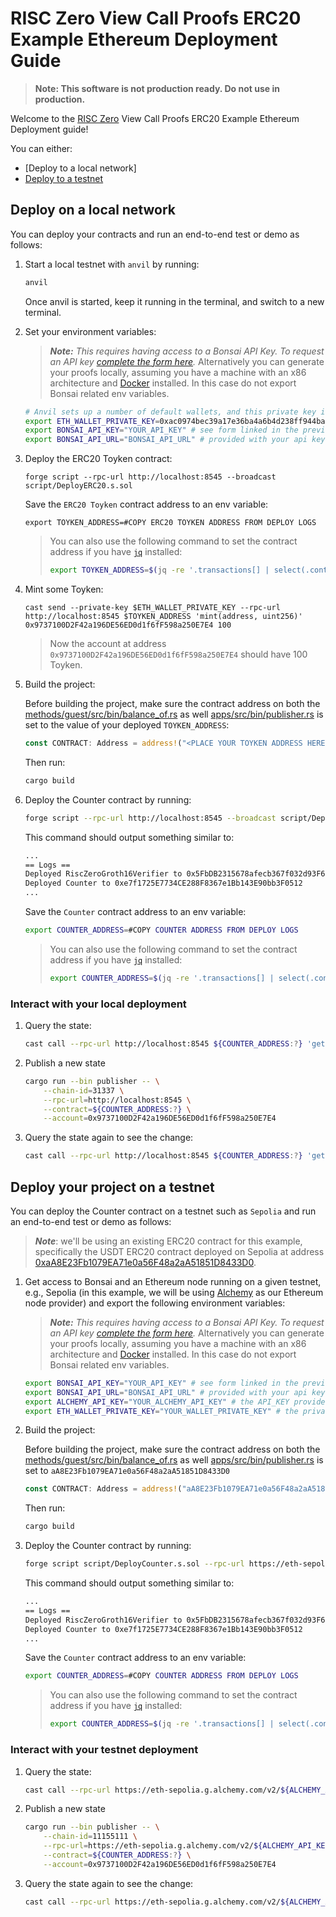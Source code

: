 # RISC Zero View Call Proofs ERC20 Example Ethereum Deployment Guide

> **Note: This software is not production ready. Do not use in production.**

Welcome to the [RISC Zero] View Call Proofs ERC20 Example Ethereum Deployment guide!

You can either:

- [Deploy to a local network]
- [Deploy to a testnet]

## Deploy on a local network

You can deploy your contracts and run an end-to-end test or demo as follows:

1. Start a local testnet with `anvil` by running:

    ```bash
    anvil
    ```

   Once anvil is started, keep it running in the terminal, and switch to a new terminal.

2. Set your environment variables:
    > ***Note:*** *This requires having access to a Bonsai API Key. To request an API key [complete the form here](https://bonsai.xyz/apply).*
    > Alternatively you can generate your proofs locally, assuming you have a machine with an x86 architecture and [Docker] installed. In this case do not export Bonsai related env variables.

    ```bash
    # Anvil sets up a number of default wallets, and this private key is one of them.
    export ETH_WALLET_PRIVATE_KEY=0xac0974bec39a17e36ba4a6b4d238ff944bacb478cbed5efcae784d7bf4f2ff80
    export BONSAI_API_KEY="YOUR_API_KEY" # see form linked in the previous section
    export BONSAI_API_URL="BONSAI_API_URL" # provided with your api key
    ```

4. Deploy the ERC20 Toyken contract:
    ```
    forge script --rpc-url http://localhost:8545 --broadcast script/DeployERC20.s.sol
    ```
    Save the `ERC20 Toyken` contract address to an env variable:
    ```
    export TOYKEN_ADDRESS=#COPY ERC20 TOYKEN ADDRESS FROM DEPLOY LOGS
    ```

    > You can also use the following command to set the contract address if you have [`jq`][jq] installed:
    >
    > ```bash
    > export TOYKEN_ADDRESS=$(jq -re '.transactions[] | select(.contractName == "ERC20") | .contractAddress' ./broadcast/DeployERC20.s.sol/31337/run-latest.json)
    > ```

5. Mint some Toyken:
    ```
    cast send --private-key $ETH_WALLET_PRIVATE_KEY --rpc-url http://localhost:8545 $TOYKEN_ADDRESS 'mint(address, uint256)' 0x9737100D2F42a196DE56ED0d1f6fF598a250E7E4 100
    ```
    > Now the account at address `0x9737100D2F42a196DE56ED0d1f6fF598a250E7E4` should have 100 Toyken.

3. Build the project:
    
    Before building the project, make sure the contract address on both the [methods/guest/src/bin/balance_of.rs] as well [apps/src/bin/publisher.rs] is set to the value of your deployed `TOYKEN_ADDRESS`:

    ```rust
    const CONTRACT: Address = address!("<PLACE YOUR TOYKEN ADDRESS HERE>");
    ```
    
    Then run:

    ```bash
    cargo build
    ```

4. Deploy the Counter contract by running:

    ```bash
    forge script --rpc-url http://localhost:8545 --broadcast script/DeployCounter.s.sol
    ```

    This command should output something similar to:

    ```bash
    ...
    == Logs ==
    Deployed RiscZeroGroth16Verifier to 0x5FbDB2315678afecb367f032d93F642f64180aa3
    Deployed Counter to 0xe7f1725E7734CE288F8367e1Bb143E90bb3F0512
    ...
    ```

    Save the `Counter` contract address to an env variable:

    ```bash
    export COUNTER_ADDRESS=#COPY COUNTER ADDRESS FROM DEPLOY LOGS
    ```

    > You can also use the following command to set the contract address if you have [`jq`][jq] installed:
    >
    > ```bash
    > export COUNTER_ADDRESS=$(jq -re '.transactions[] | select(.contractName == "Counter") | .contractAddress' ./broadcast/DeployCounter.s.sol/31337/run-latest.json)
    > ```

### Interact with your local deployment

1. Query the state:

    ```bash
    cast call --rpc-url http://localhost:8545 ${COUNTER_ADDRESS:?} 'get()(uint256)'
    ```

2. Publish a new state

    ```bash
    cargo run --bin publisher -- \
        --chain-id=31337 \
        --rpc-url=http://localhost:8545 \
        --contract=${COUNTER_ADDRESS:?} \
        --account=0x9737100D2F42a196DE56ED0d1f6fF598a250E7E4
    ```

3. Query the state again to see the change:

    ```bash
    cast call --rpc-url http://localhost:8545 ${COUNTER_ADDRESS:?} 'get()(uint256)'
    ```

## Deploy your project on a testnet

You can deploy the Counter contract on a testnet such as `Sepolia` and run an end-to-end test or demo as follows:
> ***Note***: we'll be using an existing ERC20 contract for this example, specifically the USDT ERC20 contract deployed on Sepolia at address [0xaA8E23Fb1079EA71e0a56F48a2aA51851D8433D0].

1. Get access to Bonsai and an Ethereum node running on a given testnet, e.g., Sepolia (in this example, we will be using [Alchemy](https://www.alchemy.com/) as our Ethereum node provider) and export the following environment variables:
    > ***Note:*** *This requires having access to a Bonsai API Key. To request an API key [complete the form here](https://bonsai.xyz/apply).*
    > Alternatively you can generate your proofs locally, assuming you have a machine with an x86 architecture and [Docker] installed. In this case do not export Bonsai related env variables.

    ```bash
    export BONSAI_API_KEY="YOUR_API_KEY" # see form linked in the previous section
    export BONSAI_API_URL="BONSAI_API_URL" # provided with your api key
    export ALCHEMY_API_KEY="YOUR_ALCHEMY_API_KEY" # the API_KEY provided with an alchemy account
    export ETH_WALLET_PRIVATE_KEY="YOUR_WALLET_PRIVATE_KEY" # the private hex-encoded key of your Sepolia testnet wallet
    ```

2. Build the project:
    
    Before building the project, make sure the contract address on both the [methods/guest/src/bin/balance_of.rs] as well [apps/src/bin/publisher.rs] is set to `aA8E23Fb1079EA71e0a56F48a2aA51851D8433D0`
    
    ```rust
    const CONTRACT: Address = address!("aA8E23Fb1079EA71e0a56F48a2aA51851D8433D0");
    ```
    
    Then run:

    ```bash
    cargo build
    ```

3. Deploy the Counter contract by running:

    ```bash
    forge script script/DeployCounter.s.sol --rpc-url https://eth-sepolia.g.alchemy.com/v2/${ALCHEMY_API_KEY:?} --broadcast
    ```

     This command should output something similar to:

    ```bash
    ...
    == Logs ==
    Deployed RiscZeroGroth16Verifier to 0x5FbDB2315678afecb367f032d93F642f64180aa3
    Deployed Counter to 0xe7f1725E7734CE288F8367e1Bb143E90bb3F0512
    ...
    ```

    Save the `Counter` contract address to an env variable:

    ```bash
    export COUNTER_ADDRESS=#COPY COUNTER ADDRESS FROM DEPLOY LOGS
    ```

    > You can also use the following command to set the contract address if you have [`jq`][jq] installed:
    >
    > ```bash
    > export COUNTER_ADDRESS=$(jq -re '.transactions[] | select(.contractName == "Counter") | .contractAddress' ./broadcast/DeployCounter.s.sol/11155111/run-latest.json)
    > ```

### Interact with your testnet deployment

1. Query the state:

    ```bash
    cast call --rpc-url https://eth-sepolia.g.alchemy.com/v2/${ALCHEMY_API_KEY:?} ${COUNTER_ADDRESS:?} 'get()(uint256)'
    ```

2. Publish a new state

    ```bash
    cargo run --bin publisher -- \
        --chain-id=11155111 \
        --rpc-url=https://eth-sepolia.g.alchemy.com/v2/${ALCHEMY_API_KEY:?} \
        --contract=${COUNTER_ADDRESS:?} \
        --account=0x9737100D2F42a196DE56ED0d1f6fF598a250E7E4
    ```

3. Query the state again to see the change:

    ```bash
    cast call --rpc-url https://eth-sepolia.g.alchemy.com/v2/${ALCHEMY_API_KEY:?} ${COUNTER_ADDRESS:?} 'get()(uint256)'
    ```

[Deploy to a testnet]: #deploy-your-project-on-a-testnet
[Deploy your project to a local network]: #deploy-your-project-on-a-local-network
[RISC Zero]: https://www.risczero.com/
[Node.js]: https://nodejs.org/
[jq]: https://jqlang.github.io/jq/
[methods]: ./methods/
[tested]: ./README.md#run-the-tests
[0xaA8E23Fb1079EA71e0a56F48a2aA51851D8433D0]: https://sepolia.etherscan.io/address/0xaA8E23Fb1079EA71e0a56F48a2aA51851D8433D0#code
[methods/guest/src/bin/balance_of.rs]: ./methods/guest/src/bin/balance_of.rs
[apps/src/bin/publisher.rs]: ./apps/src/bin/publisher.rs
[Docker]: https://docs.docker.com/get-docker/